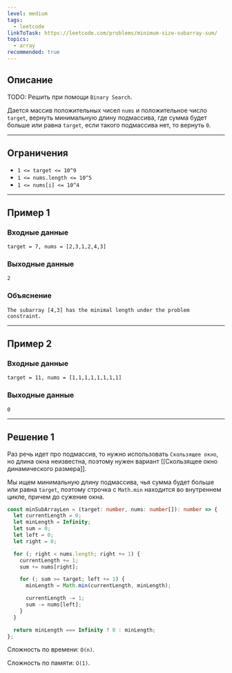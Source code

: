 ```yaml
---
level: medium
tags:
  - leetcode
linkToTask: https://leetcode.com/problems/minimum-size-subarray-sum/
topics:
  - array
recommended: true
---
```

## Описание

TODO: Решить при помощи `Binary Search`.

Дается массив положительных чисел `nums` и положительное число `target`, вернуть минимальную длину подмассива, где сумма будет больше или равна `target`, если такого подмассива нет, то вернуть `0`.

---
## Ограничения

- `1 <= target <= 10^9`
- `1 <= nums.length <= 10^5`
- `1 <= nums[i] <= 10^4`

---
## Пример 1

### Входные данные

```
target = 7, nums = [2,3,1,2,4,3]
```
### Выходные данные

```
2
```
### Объяснение

```
The subarray [4,3] has the minimal length under the problem constraint.
```

---
## Пример 2

### Входные данные

```
target = 11, nums = [1,1,1,1,1,1,1,1]
```
### Выходные данные

```
0
```

---
## Решение 1

Раз речь идет про подмассив, то нужно использовать `Скользящее окно`, но длина окна неизвестна, поэтому нужен вариант [[Скользящее окно динамического размера]].

Мы ищем минимальную длину подмассива, чья сумма будет больше или равна `target`, поэтому строчка с `Math.min` находится во внутреннем цикле, причем до сужение окна.

```typescript
const minSubArrayLen = (target: number, nums: number[]): number => {
  let currentLength = 0;
  let minLength = Infinity;
  let sum = 0;
  let left = 0;
  let right = 0;

  for (; right < nums.length; right += 1) {
    currentLength += 1;
    sum += nums[right];

    for (; sum >= target; left += 1) {
      minLength = Math.min(currentLength, minLength);

      currentLength -= 1;
      sum -= nums[left];
    }
  }

  return minLength === Infinity ? 0 : minLength;
};

```

Сложность по времени: `O(n)`.

Сложность по памяти: `O(1)`.